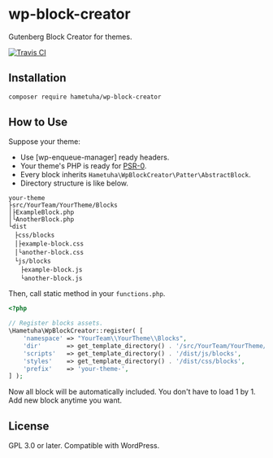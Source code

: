 # wp-block-creator

Gutenberg Block Creator for themes.

[![Travis CI](https://travis-ci.org/hametuha/wp-block-creator.svg?branch=master)](https://travis-ci.org/hametuha/wp-block-creator)

## Installation

```bash
composer require hametuha/wp-block-creator
```

## How to Use

Suppose your theme:

- Use [wp-enqueue-manager] ready headers.
- Your theme's PHP is ready for [PSR-0](https://www.php-fig.org/psr/psr-0/).
- Every block inherits `Hametuha\WpBlockCreator\Patter\AbstractBlock`.
- Directory structure is like below.

```
your-theme
├src/YourTeam/YourTheme/Blocks
│├ExampleBlock.php
│└AnotherBlock.php
└dist
　├css/blocks
　│├example-block.css
　│└another-block.css
　└js/blocks
　　├example-block.js
　　└another-block.js
```

Then, call static method in your `functions.php`.

```php
<?php

// Register blocks assets.
\Hametuha\WpBlockCreator::register( [
	'namespace' => "YourTeam\\YourTheme\\Blocks",
	'dir'       => get_template_directory() . '/src/YourTeam/YourTheme/Blocks',
	'scripts'   => get_template_directory() . '/dist/js/blocks',
	'styles'    => get_template_directory() . '/dist/css/blocks',
	'prefix'    => 'your-theme-',
] );
```

Now all block will be automatically included.
You don't have to load 1 by 1.
Add new block anytime you want.

## License

GPL 3.0 or later. Compatible with WordPress.